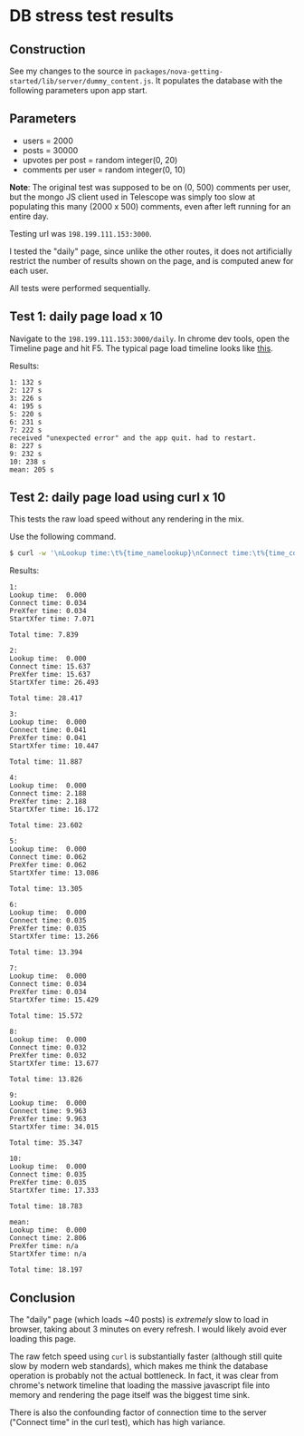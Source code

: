 # DB stress test results

## Construction

See my changes to the source in `packages/nova-getting-started/lib/server/dummy_content.js`. It populates the database with the following parameters upon app start.

## Parameters
* users = 2000
* posts = 30000
* upvotes per post = random integer(0, 20)
* comments per user = random integer(0, 10)

**Note**: The original test was supposed to be on (0, 500) comments per user, but the mongo JS client used in Telescope was simply too slow at populating this many (2000 x 500) comments, even after left running for an entire day.

Testing url was `198.199.111.153:3000`.

I tested the "daily" page, since unlike the other routes, it does not artificially restrict the number of results shown on the page, and is computed anew for each user.

All tests were performed sequentially.

## Test 1: daily page load x 10

Navigate to the `198.199.111.153:3000/daily`. 
In chrome dev tools, open the Timeline page and hit F5. The typical page load timeline looks like [this]().

Results:
```
1: 132 s
2: 127 s
3: 226 s
4: 195 s
5: 220 s
6: 231 s
7: 222 s
received "unexpected error" and the app quit. had to restart.
8: 227 s
9: 232 s
10: 238 s
mean: 205 s
```

## Test 2: daily page load using curl x 10

This tests the raw load speed without any rendering in the mix. 

Use the following command. 

```bash
$ curl -w '\nLookup time:\t%{time_namelookup}\nConnect time:\t%{time_connect}\nPreXfer time:\t%{time_pretransfer}\nStartXfer time:\t%{time_starttransfer}\n\nTotal time:\t%{time_total}\n' -o /dev/null -s http://198.199.111.153:3000/daily
```

Results:
```
1: 
Lookup time:  0.000
Connect time: 0.034
PreXfer time: 0.034
StartXfer time: 7.071

Total time: 7.839

2: 
Lookup time:  0.000
Connect time: 15.637
PreXfer time: 15.637
StartXfer time: 26.493

Total time: 28.417

3: 
Lookup time:  0.000
Connect time: 0.041
PreXfer time: 0.041
StartXfer time: 10.447

Total time: 11.887

4: 
Lookup time:  0.000
Connect time: 2.188
PreXfer time: 2.188
StartXfer time: 16.172

Total time: 23.602

5: 
Lookup time:  0.000
Connect time: 0.062
PreXfer time: 0.062
StartXfer time: 13.086

Total time: 13.305

6: 
Lookup time:  0.000
Connect time: 0.035
PreXfer time: 0.035
StartXfer time: 13.266

Total time: 13.394

7: 
Lookup time:  0.000
Connect time: 0.034
PreXfer time: 0.034
StartXfer time: 15.429

Total time: 15.572

8: 
Lookup time:  0.000
Connect time: 0.032
PreXfer time: 0.032
StartXfer time: 13.677

Total time: 13.826

9: 
Lookup time:  0.000
Connect time: 9.963
PreXfer time: 9.963
StartXfer time: 34.015

Total time: 35.347

10: 
Lookup time:  0.000
Connect time: 0.035
PreXfer time: 0.035
StartXfer time: 17.333

Total time: 18.783

mean: 
Lookup time:  0.000
Connect time: 2.806
PreXfer time: n/a
StartXfer time: n/a

Total time: 18.197
```

## Conclusion

The "daily" page (which loads ~40 posts) is _extremely_ slow to load in browser, taking about 3 minutes on every refresh. I would likely avoid ever loading this page.

The raw fetch speed using `curl` is substantially faster (although still quite slow by modern web standards), which makes me think the database operation is probably not the actual bottleneck. In fact, it was clear from chrome's network timeline that loading the massive javascript file into memory and rendering the page itself was the biggest time sink. 

There is also the confounding factor of connection time to the server ("Connect time" in the curl test), which has high variance. 
